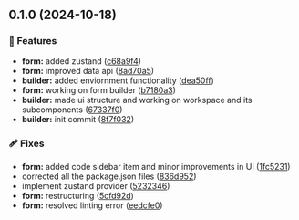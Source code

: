## 0.1.0 (2024-10-18)

### 🚀 Features

- **form:** added zustand ([c68a9f4](https://github.com/rhinobase/fibr/commit/c68a9f4))
- **form:** improved data api ([8ad70a5](https://github.com/rhinobase/fibr/commit/8ad70a5))
- **builder:** added enviornment functionality ([dea50ff](https://github.com/rhinobase/fibr/commit/dea50ff))
- **form:** working on form builder ([b7180a3](https://github.com/rhinobase/fibr/commit/b7180a3))
- **builder:** made ui structure and working on workspace and its subcomponents ([67337f0](https://github.com/rhinobase/fibr/commit/67337f0))
- **builder:** init commit ([8f7f032](https://github.com/rhinobase/fibr/commit/8f7f032))

### 🩹 Fixes

- **form:** added code sidebar item and minor improvements in UI ([1fc5231](https://github.com/rhinobase/fibr/commit/1fc5231))
- corrected all the package.json files ([836d952](https://github.com/rhinobase/fibr/commit/836d952))
- implement zustand provider ([5232346](https://github.com/rhinobase/fibr/commit/5232346))
- **form:** restructuring ([5cfd92d](https://github.com/rhinobase/fibr/commit/5cfd92d))
- **form:** resolved linting error ([eedcfe0](https://github.com/rhinobase/fibr/commit/eedcfe0))